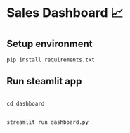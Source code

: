 # Sales Dashboard 📈

## Setup environment
```
pip install requirements.txt
```

## Run steamlit app
```

cd dashboard


streamlit run dashboard.py
```

